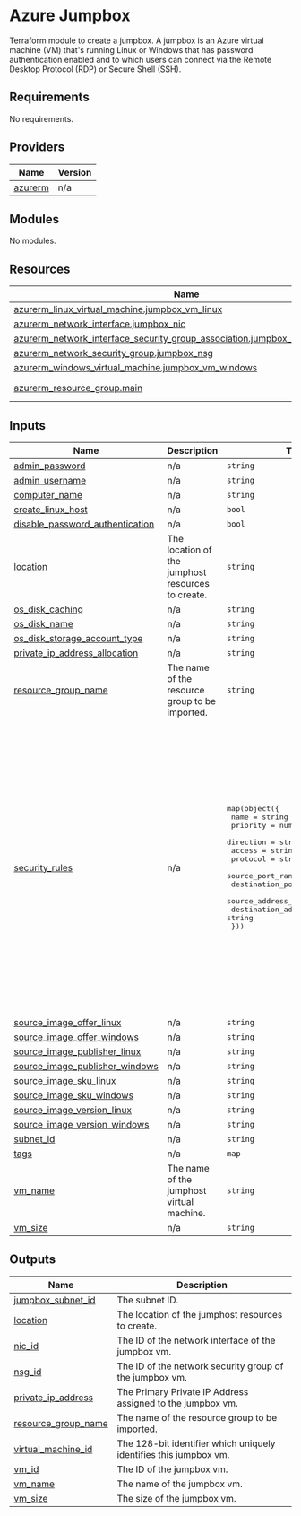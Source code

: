# Azure Jumpbox
Terraform module to create a jumpbox. A jumpbox is an Azure virtual machine (VM) that's running Linux or Windows that has password authentication enabled and to which users can connect via the Remote Desktop Protocol (RDP) or Secure Shell (SSH).

## Requirements

No requirements.

## Providers

| Name | Version |
|------|---------|
| <a name="provider_azurerm"></a> [azurerm](#provider\_azurerm) | n/a |

## Modules

No modules.

## Resources

| Name | Type |
|------|------|
| [azurerm_linux_virtual_machine.jumpbox_vm_linux](https://registry.terraform.io/providers/hashicorp/azurerm/latest/docs/resources/linux_virtual_machine) | resource |
| [azurerm_network_interface.jumpbox_nic](https://registry.terraform.io/providers/hashicorp/azurerm/latest/docs/resources/network_interface) | resource |
| [azurerm_network_interface_security_group_association.jumpbox_nsg_association](https://registry.terraform.io/providers/hashicorp/azurerm/latest/docs/resources/network_interface_security_group_association) | resource |
| [azurerm_network_security_group.jumpbox_nsg](https://registry.terraform.io/providers/hashicorp/azurerm/latest/docs/resources/network_security_group) | resource |
| [azurerm_windows_virtual_machine.jumpbox_vm_windows](https://registry.terraform.io/providers/hashicorp/azurerm/latest/docs/resources/windows_virtual_machine) | resource |
| [azurerm_resource_group.main](https://registry.terraform.io/providers/hashicorp/azurerm/latest/docs/data-sources/resource_group) | data source |

## Inputs

| Name | Description | Type | Default | Required |
|------|-------------|------|---------|:--------:|
| <a name="input_admin_password"></a> [admin\_password](#input\_admin\_password) | n/a | `string` | n/a | yes |
| <a name="input_admin_username"></a> [admin\_username](#input\_admin\_username) | n/a | `string` | n/a | yes |
| <a name="input_computer_name"></a> [computer\_name](#input\_computer\_name) | n/a | `string` | `null` | no |
| <a name="input_create_linux_host"></a> [create\_linux\_host](#input\_create\_linux\_host) | n/a | `bool` | `true` | no |
| <a name="input_disable_password_authentication"></a> [disable\_password\_authentication](#input\_disable\_password\_authentication) | n/a | `bool` | `false` | no |
| <a name="input_location"></a> [location](#input\_location) | The location of the jumphost resources to create. | `string` | n/a | yes |
| <a name="input_os_disk_caching"></a> [os\_disk\_caching](#input\_os\_disk\_caching) | n/a | `string` | `"ReadWrite"` | no |
| <a name="input_os_disk_name"></a> [os\_disk\_name](#input\_os\_disk\_name) | n/a | `string` | `null` | no |
| <a name="input_os_disk_storage_account_type"></a> [os\_disk\_storage\_account\_type](#input\_os\_disk\_storage\_account\_type) | n/a | `string` | `"Standard_LRS"` | no |
| <a name="input_private_ip_address_allocation"></a> [private\_ip\_address\_allocation](#input\_private\_ip\_address\_allocation) | n/a | `string` | `"Dynamic"` | no |
| <a name="input_resource_group_name"></a> [resource\_group\_name](#input\_resource\_group\_name) | The name of the resource group to be imported. | `string` | n/a | yes |
| <a name="input_security_rules"></a> [security\_rules](#input\_security\_rules) | n/a | <pre>map(object({<br>    name                       = string<br>    priority                   = number<br>    direction                  = string<br>    access                     = string<br>    protocol                   = string<br>    source_port_range          = string<br>    destination_port_range     = string<br>    source_address_prefix      = string<br>    destination_address_prefix = string<br>  }))</pre> | <pre>{<br>  "Inbound_100": {<br>    "access": "Allow",<br>    "destination_address_prefix": "*",<br>    "destination_port_range": "22",<br>    "direction": "Inbound",<br>    "name": "SSH",<br>    "priority": 100,<br>    "protocol": "Tcp",<br>    "source_address_prefix": "*",<br>    "source_port_range": "*"<br>  },<br>  "Outbound_100": {<br>    "access": "Allow",<br>    "destination_address_prefix": "*",<br>    "destination_port_range": "22",<br>    "direction": "Outbound",<br>    "name": "SSH-out",<br>    "priority": 100,<br>    "protocol": "Tcp",<br>    "source_address_prefix": "*",<br>    "source_port_range": "*"<br>  }<br>}</pre> | no |
| <a name="input_source_image_offer_linux"></a> [source\_image\_offer\_linux](#input\_source\_image\_offer\_linux) | n/a | `string` | `"UbuntuServer"` | no |
| <a name="input_source_image_offer_windows"></a> [source\_image\_offer\_windows](#input\_source\_image\_offer\_windows) | n/a | `string` | `"WindowsServer"` | no |
| <a name="input_source_image_publisher_linux"></a> [source\_image\_publisher\_linux](#input\_source\_image\_publisher\_linux) | n/a | `string` | `"Canonical"` | no |
| <a name="input_source_image_publisher_windows"></a> [source\_image\_publisher\_windows](#input\_source\_image\_publisher\_windows) | n/a | `string` | `"MicrosoftWindowsServer"` | no |
| <a name="input_source_image_sku_linux"></a> [source\_image\_sku\_linux](#input\_source\_image\_sku\_linux) | n/a | `string` | `"18.04-LTS"` | no |
| <a name="input_source_image_sku_windows"></a> [source\_image\_sku\_windows](#input\_source\_image\_sku\_windows) | n/a | `string` | `"2022-Datacenter"` | no |
| <a name="input_source_image_version_linux"></a> [source\_image\_version\_linux](#input\_source\_image\_version\_linux) | n/a | `string` | `"latest"` | no |
| <a name="input_source_image_version_windows"></a> [source\_image\_version\_windows](#input\_source\_image\_version\_windows) | n/a | `string` | `"latest"` | no |
| <a name="input_subnet_id"></a> [subnet\_id](#input\_subnet\_id) | n/a | `string` | n/a | yes |
| <a name="input_tags"></a> [tags](#input\_tags) | n/a | `map` | `{}` | no |
| <a name="input_vm_name"></a> [vm\_name](#input\_vm\_name) | The name of the jumphost virtual machine. | `string` | n/a | yes |
| <a name="input_vm_size"></a> [vm\_size](#input\_vm\_size) | n/a | `string` | n/a | yes |

## Outputs

| Name | Description |
|------|-------------|
| <a name="output_jumpbox_subnet_id"></a> [jumpbox\_subnet\_id](#output\_jumpbox\_subnet\_id) | The subnet ID. |
| <a name="output_location"></a> [location](#output\_location) | The location of the jumphost resources to create. |
| <a name="output_nic_id"></a> [nic\_id](#output\_nic\_id) | The ID of the network interface of the jumpbox vm. |
| <a name="output_nsg_id"></a> [nsg\_id](#output\_nsg\_id) | The ID of the network security group of the jumpbox vm. |
| <a name="output_private_ip_address"></a> [private\_ip\_address](#output\_private\_ip\_address) | The Primary Private IP Address assigned to the jumpbox vm. |
| <a name="output_resource_group_name"></a> [resource\_group\_name](#output\_resource\_group\_name) | The name of the resource group to be imported. |
| <a name="output_virtual_machine_id"></a> [virtual\_machine\_id](#output\_virtual\_machine\_id) | The 128-bit identifier which uniquely identifies this jumpbox vm. |
| <a name="output_vm_id"></a> [vm\_id](#output\_vm\_id) | The ID of the jumpbox vm. |
| <a name="output_vm_name"></a> [vm\_name](#output\_vm\_name) | The name of the jumpbox vm. |
| <a name="output_vm_size"></a> [vm\_size](#output\_vm\_size) | The size of the jumpbox vm. |